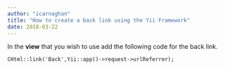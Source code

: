 ```yaml
---
author: "icarnaghan"
title: "How to create a back link using the Yii Framework"
date: 2018-03-22
---
```


In the **view** that you wish to use add the following code for the back link.

```
CHtml::link('Back',Yii::app()->request->urlReferrer);
```
